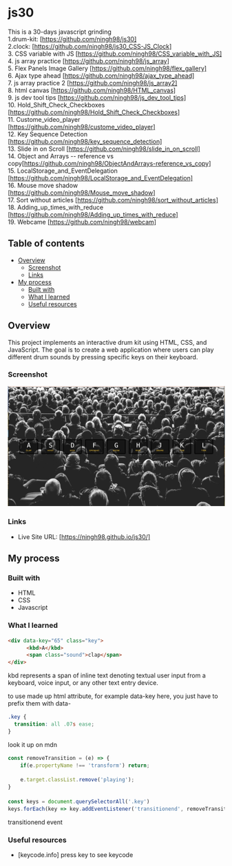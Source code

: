 # js30

This is a 30-days javascript grinding  
1.drum-kit: [https://github.com/ningh98/js30]  
2.clock: [https://github.com/ningh98/js30_CSS-JS_Clock]  
3. CSS variable with JS [https://github.com/ningh98/CSS_variable_with_JS]  
4. js array practice [https://github.com/ningh98/js_array]  
5. Flex Panels Image Gallery [https://github.com/ningh98/flex_gallery]  
6. Ajax type ahead [https://github.com/ningh98/ajax_type_ahead]  
7. js array practice 2 [https://github.com/ningh98/js_array2]  
8. html canvas [https://github.com/ningh98/HTML_canvas]  
9. js dev tool tips [https://github.com/ningh98/js_dev_tool_tips]  
10. Hold_Shift_Check_Checkboxes [https://github.com/ningh98/Hold_Shift_Check_Checkboxes]  
11. Custome_video_player [https://github.com/ningh98/custome_video_player]  
12. Key Sequence Detection [https://github.com/ningh98/key_sequence_detection]  
13. Slide in on Scroll [https://github.com/ningh98/slide_in_on_scroll]  
14. Object and Arrays -- reference vs copy[https://github.com/ningh98/ObjectAndArrays-reference_vs_copy]  
15. LocalStorage_and_EventDelegation [https://github.com/ningh98/LocalStorage_and_EventDelegation]  
16. Mouse move shadow [https://github.com/ningh98/Mouse_move_shadow]  
17. Sort without articles [https://github.com/ningh98/sort_without_articles]  
18. Adding_up_times_with_reduce [https://github.com/ningh98/Adding_up_times_with_reduce]  
19. Webcame [https://github.com/ningh98/webcam]

## Table of contents

- [Overview](#overview)
  - [Screenshot](#screenshot)
  - [Links](#links)
- [My process](#my-process)
  - [Built with](#built-with)
  - [What I learned](#what-i-learned)
  - [Useful resources](#useful-resources)


## Overview

This project implements an interactive drum kit using HTML, CSS, and JavaScript. The goal is to create a web application where users can play different drum sounds by pressing specific keys on their keyboard.

### Screenshot

![](./screenshot.png)

### Links

- Live Site URL: [https://ningh98.github.io/js30/]

## My process

### Built with

- HTML
- CSS
- Javascript



### What I learned


```html
<div data-key="65" class="key">
      <kbd>A</kbd>
      <span class="sound">clap</span>
</div>
```
kbd represents a span of inline text denoting textual user input from a keyboard, voice input, or any other text entry device.

to use made up html attribute, for example data-key here, you just have to prefix them with data-

```css
.key {
  transition: all .07s ease;
}
```
look it up on mdn

```js
const removeTransition = (e) => {
    if(e.propertyName !== 'transform') return; 
    
    e.target.classList.remove('playing');
}

const keys = document.querySelectorAll('.key')
keys.forEach(key => key.addEventListener('transitionend', removeTransition))
```
transitionend event



### Useful resources

- [keycode.info]    press key to see keycode

